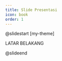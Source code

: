 ```yaml
---
title: Slide Presentasi
icon: book
order: 1
---
```

@slidestart [my-theme]

LATAR BELAKANG

@slideend